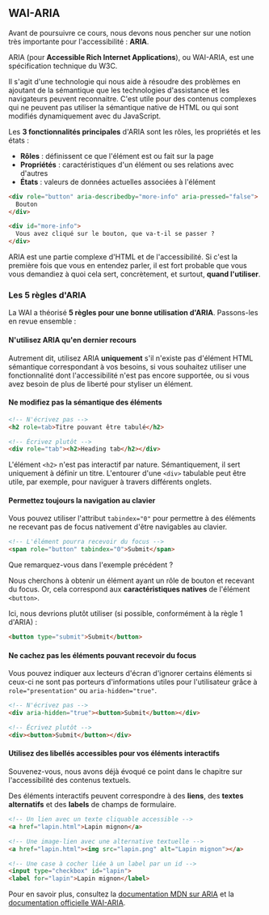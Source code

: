 ## WAI-ARIA

Avant de poursuivre ce cours, nous devons nous pencher sur une notion très importante pour l'accessibilité : **ARIA**.

ARIA (pour **Accessible Rich Internet Applications**), ou WAI-ARIA, est une spécification technique du W3C.

Il s'agit d'une technologie qui nous aide à résoudre des problèmes en ajoutant de la sémantique
que les technologies d'assistance et les navigateurs peuvent reconnaitre.
C'est utile pour des contenus complexes qui ne peuvent pas utiliser la sémantique native de HTML
ou qui sont modifiés dynamiquement avec du JavaScript.

Les **3 fonctionnalités principales** d'ARIA sont les rôles, les propriétés et les états :

- **Rôles** : définissent ce que l'élément est ou fait sur la page
- **Propriétés** : caractéristiques d'un élément ou ses relations avec d'autres
- **États** : valeurs de données actuelles associées à l'élément

```html
<div role="button" aria-describedby="more-info" aria-pressed="false">
  Bouton
</div>

<div id="more-info">
  Vous avez cliqué sur le bouton, que va-t-il se passer ?
</div>
```

ARIA est une partie complexe d'HTML et de l'accessibilité.
Si c'est la première fois que vous en entendez parler, il est fort probable que vous vous demandiez à quoi cela sert,
concrètement, et surtout, **quand l'utiliser**.

### Les 5 règles d'ARIA

La WAI a théorisé **5 règles pour une bonne utilisation d'ARIA**. Passons-les en revue ensemble :

#### N'utilisez ARIA qu'en dernier recours

Autrement dit, utilisez ARIA **uniquement** s'il n'existe pas d'élément HTML sémantique correspondant à vos besoins,
si vous souhaitez utiliser une fonctionnalité dont l'accessibilité n'est pas encore supportée,
ou si vous avez besoin de plus de liberté pour styliser un élément.

#### Ne modifiez pas la sémantique des éléments

```html
<!-- N'écrivez pas -->
<h2 role=tab>Titre pouvant être tabulé</h2>

<!-- Écrivez plutôt -->
<div role="tab"><h2>Heading tab</h2></div>
```

L'élément `<h2>` n'est pas interactif par nature.
Sémantiquement, il sert uniquement à définir un titre.
L'entourer d'une `<div>` tabulable peut être utile, par exemple, pour naviguer à travers différents onglets.

#### Permettez toujours la navigation au clavier

Vous pouvez utiliser l'attribut `tabindex="0"` pour permettre à des éléments ne recevant pas de focus nativement d'être
navigables au clavier.

```html
<!-- L'élément pourra recevoir du focus -->
<span role="button" tabindex="0">Submit</span>
```

Que remarquez-vous dans l'exemple précédent ?

Nous cherchons à obtenir un élément ayant un rôle de bouton et recevant du focus.
Or, cela correspond aux **caractéristiques natives** de l'élément `<button>`.

Ici, nous devrions plutôt utiliser (si possible, conformément à la règle 1 d'ARIA) :

```html
<button type="submit">Submit</button>
```

#### Ne cachez pas les éléments pouvant recevoir du focus

Vous pouvez indiquer aux lecteurs d'écran d'ignorer certains éléments si ceux-ci ne sont pas porteurs d'informations utiles
pour l'utilisateur grâce à `role="presentation"` ou `aria-hidden="true"`.

```html
<!-- N'écrivez pas -->
<div aria-hidden="true"><button>Submit</button></div>

<!-- Écrivez plutôt -->
<div><button>Submit</button></div>
```

#### Utilisez des libellés accessibles pour vos éléments interactifs

Souvenez-vous, nous avons déjà évoqué ce point dans le chapitre sur l'accessibilité des contenus textuels.

Des éléments interactifs peuvent correspondre à des **liens**, des **textes alternatifs** et des **labels** de champs de formulaire.

```html
<!-- Un lien avec un texte cliquable accessible -->
<a href="lapin.html">Lapin mignon</a>

<!-- Une image-lien avec une alternative textuelle -->
<a href="lapin.html"><img src="lapin.png" alt="Lapin mignon"></a>

<!-- Une case à cocher liée à un label par un id -->
<input type="checkbox" id="lapin">
<label for="lapin">Lapin mignon</label>
```

Pour en savoir plus, consultez la [documentation MDN sur ARIA](https://developer.mozilla.org/fr/docs/Web/Accessibility/ARIA)
et la [documentation officielle WAI-ARIA](https://www.w3.org/TR/wai-aria/).

